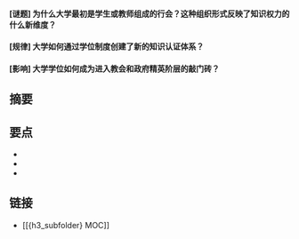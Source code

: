 #### [谜题] 为什么大学最初是学生或教师组成的行会？这种组织形式反映了知识权力的什么新维度？


#### [规律] 大学如何通过学位制度创建了新的知识认证体系？


#### [影响] 大学学位如何成为进入教会和政府精英阶层的敲门砖？


## 摘要


## 要点

- 
- 
- 

## 链接

- [[{h3_subfolder} MOC]]
